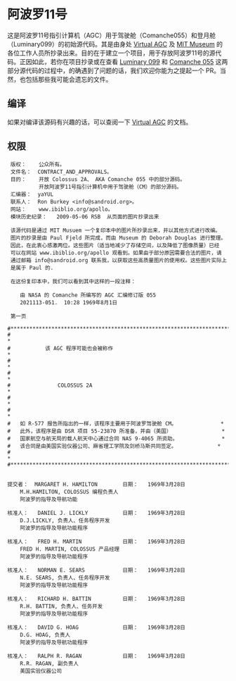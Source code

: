阿波罗11号
=========

这是阿波罗11号指引计算机（AGC）用于驾驶舱（Comanche055）和登月舱（Luminary099）的初始源代码。其是由身处 [Virtual AGC](http://www.ibiblio.org/apollo/) 及 [MIT Museum](http://web.mit.edu/museum/) 的各位工作人员所抄录出来。目的在于建立一个项目，用于存放阿波罗11号的源代码。正因如此，若你在项目抄录或在查看 [Luminary 099](http://www.ibiblio.org/apollo/ScansForConversion/Luminary099/) 和 [Comanche 055](http://www.ibiblio.org/apollo/ScansForConversion/Comanche055/) 这两部分源代码的过程中，的确遇到了问题的话，我们欢迎你能为之提起一个 PR。当然，也包括那些我可能会遗忘的文件。

## 编译

如果对编译该源码有兴趣的话，可以查阅一下 [Virtual AGC](https://github.com/rburkey2005/virtualagc) 的文档。

## 权限

     版权：    公众所有。
     文件名：  CONTRACT_AND_APPROVALS。
     目的：    开放 Colossus 2A、 AKA Comanche 055 中的部分源码。
              开放阿波罗11号指引计算机中用于驾驶舱（CM）的部分源码。
     汇编器：  yaYUL
     联系人：  Ron Burkey <info@sandroid.org>。
     网站：    www.ibiblio.org/apollo。
     模块历史纪录：   2009-05-06 RSB  从页面的图片抄录出来

     该源代码是通过 MIT Musuem 一个复印本中的图片所抄录出来，并以其他方式进行改编。
     图片的抄录是由 Paul Fjeld 所完成，而由 Museum 的 Deborah Douglas 进行整理。
     因此，在此衷心感激两位。这些图片（适当地减少了存储空间，以及降低了图像质量）已经
     可以在网站 www.ibiblio.org/apollo 观看到。如果由于部分原因需要合法的图片，请
     通过邮箱 info@sandroid.org 联系我，以获取这些高质量图片的使用权。这些图片实际上
     是属于 Paul 的.

     在这份复印本中，我们可以看到其中这样的一段注释：

        由 NASA 的 Comanche 所编写的 AGC 汇编修订版 055
        2021113-051.  10:28 1969年8月1日

     第一页

    #************************************************************************
    #                                                                       *
    #           该 AGC 程序可能也会被称作                                     *
    #                                                                       *
    #                                                                       *
    #               COLOSSUS 2A                                             *
    #                                                                       *
    #                                                                       *
    #   如 R-577 报告所指出的一样，该程序主要用于阿波罗驾驶舱 CM。              *
    #   此外，该程序是由 DSR 项目 55-23870 所准备，并由（美国）                *
    #   国家航空与航天局的载人航天中心通过合同 NAS 9-4065 所资助。              *
    #   该合同是由美国实验仪器公司、麻省理工学院及剑桥马斯共同签定。             *
    #                                                                       *
    #************************************************************************


    提交者：  MARGARET H. HAMILTON        日期：   1969年3月28日
        M.H.HAMILTON, COLOSSUS 编程负责人
        阿波罗的指导及导航功能

    核准人：   DANIEL J. LICKLY           日期：   1969年3月28日
        D.J.LICKLY, 负责人、任务程序开发
        阿波罗的指导及导航功能程序

    核准人：   FRED H. MARTIN             日期：   1969年3月28日
        FRED H. MARTIN, COLOSSUS 产品经理
        阿波罗的指导及导航功能程序

    核准人：   NORMAN E. SEARS            日期：   1969年3月28日
        N.E. SEARS, 负责人、任务程序开发
        阿波罗的指导及导航功能程序

    核准人：   RICHARD H. BATTIN          日期：   1969年3月28日
        R.H. BATTIN, 负责人、任务开发
        阿波罗的指导及导航功能程序

    核准人：   DAVID G. HOAG              日期：   1969年3月28日
        D.G. HOAG, 负责人
        阿波罗的指导及导航功能程序

    核准人：   RALPH R. RAGAN             日期：   1969年3月28日
        R.R. RAGAN, 副负责人
        美国实验仪器公司
